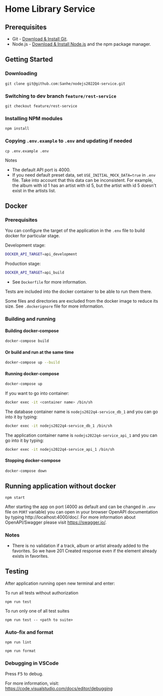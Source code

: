 # Home Library Service

## Prerequisites

- Git - [Download & Install Git](https://git-scm.com/downloads).
- Node.js - [Download & Install Node.js](https://nodejs.org/en/download/) and the npm package manager.

## Getting Started

### Downloading

```
git clone git@github.com:Sanhe/nodejs2022Q4-service.git
```

### Switching to dev branch `feature/rest-service`

```
git checkout feature/rest-service
```

### Installing NPM modules

```
npm install
```

### Copying `.env.example` to `.env` and updating if needed

```
cp .env.example .env
```
Notes 
* The default API port is 4000.
* If you need default preset data, set `USE_INITIAL_MOCK_DATA=true` in `.env` file. Take
into account that this data can be inconsistent. For example, the album with id 1 has an 
artist with id 5, but the artist with id 5 doesn't exist in the artists list.

## Docker

### Prerequisites

You can configure the target of the application in the `.env` file to build docker for 
particular stage.

Development stage:
```bash
DOCKER_API_TARGET=api_development
```
Production stage:
```bash
DOCKER_API_TARGET=api_build
```
* See `Dockerfile` for more information.

Tests are included into the docker container to be able to run them there.

Some files and directories are excluded from the docker image to reduce its size.
See `.dockerignore` file for more information.


### Building and running

#### Building docker-compose

```bash
docker-compose build
```

#### Or build and run at the same time

```bash
docker-compose up --build
```

#### Running docker-compose

```bash
docker-compose up
```

If you want to go into container:
```bash
docker exec -it <container name> /bin/sh 
```

The database container name is `nodejs2022q4-service_db_1` and you can go into it by typing:
```bash
docker exec -it nodejs2022q4-service_db_1 /bin/sh
```

The application container name is `nodejs2022q4-service_api_1` and you can go into it by typing:
```bash
docker exec -it nodejs2022q4-service_api_1 /bin/sh 
```

#### Stopping docker-compose

```bash
docker-compose down
```


## Running application without docker


```
npm start
```

After starting the app on port (4000 as default and can be changed in `.env` file on `PORT` variable) you can open
in your browser OpenAPI documentation by typing http://localhost:4000/doc/.
For more information about OpenAPI/Swagger please visit https://swagger.io/.

### Notes

* There is no validation if a track, album or artist already added to the favorites. So we
have 201 Created response even if the element already exists in favorites.


## Testing

After application running open new terminal and enter:

To run all tests without authorization

```
npm run test
```

To run only one of all test suites

```
npm run test -- <path to suite>
```

### Auto-fix and format

```
npm run lint
```

```
npm run format
```

### Debugging in VSCode

Press <kbd>F5</kbd> to debug.

For more information, visit: https://code.visualstudio.com/docs/editor/debugging
